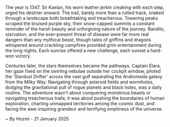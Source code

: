 
The year is 1347.  Sir Kaelan, his worn leather jerkin creaking with each step, urged his destrier onward.  The trail, barely more than a rutted track, snaked through a landscape both breathtaking and treacherous.  Towering peaks scraped the bruised purple sky, their snow-capped summits a constant reminder of the harsh beauty and unforgiving nature of the journey.  Bandits, starvation, and the ever-present threat of disease were far more real dangers than any mythical beast, though tales of griffins and dragons whispered around crackling campfires provided grim entertainment during the long nights.  Each sunrise offered a new challenge, each sunset a hard-won victory.

Centuries later, the stars themselves became the pathways.  Captain Elara, her gaze fixed on the swirling nebulae outside her cockpit window, piloted the 'Stardust Drifter' across the vast gulf separating the Andromeda galaxy from the Milky Way.  Navigating through asteroid fields and wormholes, dodging the gravitational pull of rogue planets and black holes, was a daily routine.  The adventure wasn't about conquering monstrous beasts or navigating treacherous trails; it was about pushing the boundaries of human exploration, charting unmapped territories among the cosmic dust, and facing the awe-inspiring grandeur and terrifying emptiness of the universe.

~ By Hozmi - 21 January 2025
